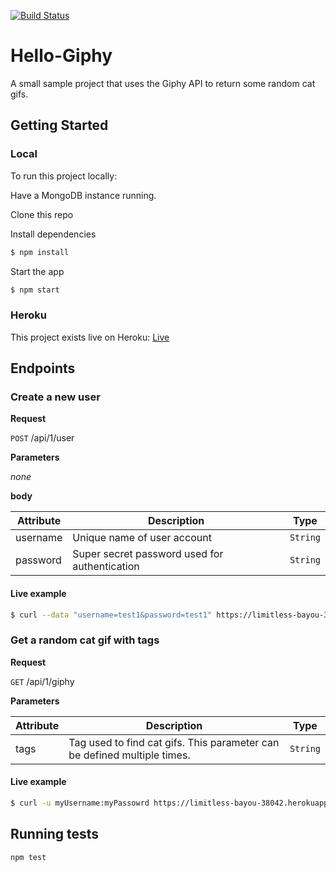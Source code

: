 [![Build Status](https://travis-ci.org/CMaylone/hello-giphy.svg?branch=master)](https://travis-ci.org/CMaylone/hello-giphy)

# Hello-Giphy

A small sample project that uses the Giphy API to return some random cat gifs.

## Getting Started

### Local

To run this project locally:

Have a MongoDB instance running.

Clone this repo

Install dependencies
```bash
$ npm install
```

Start the app
```bash
$ npm start
```

### Heroku

This project exists live on Heroku:
[Live](https://limitless-bayou-38042.herokuapp.com/)

## Endpoints 

### Create a new user

**Request**

`POST` /api/1/user

**Parameters**

*none*

**body**

| Attribute | Description | Type |
|-----------|-------------|------|
| username | Unique name of user account | `String` |
| password | Super secret password used for authentication | `String` 

#### Live example
```bash
$ curl --data "username=test1&password=test1" https://limitless-bayou-38042.herokuapp.com/api/1/user
```

### Get a random cat gif with tags

**Request**

`GET` /api/1/giphy

**Parameters**

| Attribute | Description | Type |
|-----------|-------------|------|
| tags | Tag used to find cat gifs. This parameter can be defined multiple times. | `String` |


#### Live example 
```bash
$ curl -u myUsername:myPassowrd https://limitless-bayou-38042.herokuapp.com/api/1/giphy?tags=tank&tags=fuzzy
```

## Running tests

```bash
npm test
```
